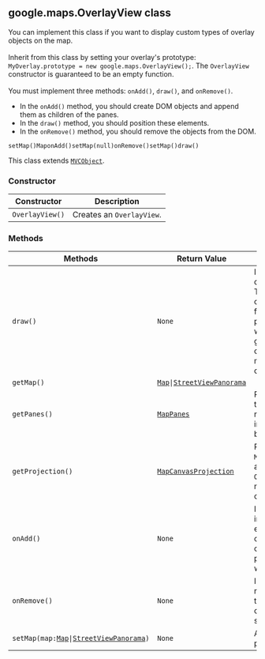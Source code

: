<h2 id="OverlayView">
google.maps.OverlayView
class
</h2><p>You can implement this class if you want to display custom types of overlay objects on the map. <br><br>Inherit from this class by setting your overlay's prototype: <code>MyOverlay.prototype = new google.maps.OverlayView();</code>. The <code>OverlayView</code> constructor is guaranteed to be an empty function. <br><br>You must implement three methods: <code>onAdd()</code>, <code>draw()</code>, and <code>onRemove()</code>. </p><ul> <li>In the <code>onAdd()</code> method, you should create DOM objects and append them as children of the panes.</li> <li>In the <code>draw()</code> method, you should position these elements.</li> <li>In the <code>onRemove()</code> method, you should remove the objects from the DOM.</li> </ul><code>setMap()</code><code>Map</code><code>onAdd()</code><code>setMap(null)</code><code>onRemove()</code><code>setMap()</code><code>draw()</code><p></p><p>This class extends
<code><a href="#MVCObject">MVCObject</a></code>.
</p><h3>Constructor</h3><table summary="class OverlayView - Constructor" width="100%">
<thead>
<tr><th>Constructor</th>
<th>Description</th>
</tr></thead>
<tbody>
<tr>
<td><code>OverlayView()</code></td>
<td>Creates an <code>OverlayView</code>.</td>
</tr>
</tbody>
</table><h3>Methods</h3><table summary="class OverlayView - Methods" width="100%">
<thead>
<tr><th>Methods</th>
<th>Return Value</th>
<th>Description</th>
</tr></thead>
<tbody>
<tr>
<td><code>draw()</code></td>
<td><code>None</code></td>
<td>Implement this method to draw or update the overlay. This method is called after onAdd() and when the position from projection.fromLatLngToPixel() would return a new value for a given LatLng. This can happen on change of zoom, center, or map type. It is not necessarily called on drag or resize.</td>
</tr>
<tr>
<td><code>getMap()</code></td>
<td><code><a href="#Map">Map</a>|<a href="#StreetViewPanorama">StreetViewPanorama</a></code></td>
<td></td>
</tr>
<tr>
<td><code>getPanes()</code></td>
<td><code><a href="#MapPanes">MapPanes</a></code></td>
<td>Returns the panes in which this OverlayView can be rendered. The panes are not initialized until <code>onAdd</code> is called by the API.</td>
</tr>
<tr>
<td><code>getProjection()</code></td>
<td><code><a href="#MapCanvasProjection">MapCanvasProjection</a></code></td>
<td>Returns the <code>MapCanvasProjection</code> object associated with this <code>OverlayView</code>. The projection is not initialized until <code>onAdd</code> is called by the API.</td>
</tr>
<tr>
<td><code>onAdd()</code></td>
<td><code>None</code></td>
<td>Implement this method to initialize the overlay DOM elements. This method is called once after setMap() is called with a valid map. At this point, panes and projection will have been initialized.</td>
</tr>
<tr>
<td><code>onRemove()</code></td>
<td><code>None</code></td>
<td>Implement this method to remove your elements from the DOM. This method is called once following a call to setMap(null).</td>
</tr>
<tr>
<td><code>setMap(map:<a href="#Map">Map</a>|<a href="#StreetViewPanorama">StreetViewPanorama</a>)</code></td>
<td><code>None</code></td>
<td>Adds the overlay to the map or panorama.</td>
</tr>
</tbody>
</table>